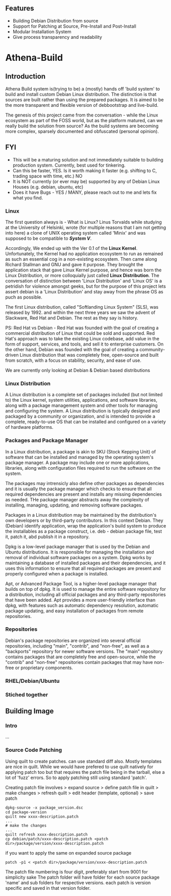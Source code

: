 ## Features
- Building Debian Distribution from source
- Support for Patching at Source, Pre-Install and Post-Install
- Modular Installation System
- Give process transparency and readability

# Athena-Build

## Introduction
Athena Build system is(trying to be) a (mostly) hands off 'build system' to build and install custom Debian Linux distribution. The distinction is that  sources are built rather than using the prepared packages. It is aimed to be the more transparent and flexible version of debbootstrap and live-build.

The genesis of this project came from the conversation - while the Linux ecosystem as part of the FOSS world, but as the platform matured, can we really build the solution from source? As the build systems are becoming more complex, sparsely documented and obfuscated (personal opinion).

## FYI
 - This will be a maturing solution and not immediately suitable to building production system. Currently, best used for tinkering.
 - Can this be faster, YES. Is it worth making it faster (e.g. shifting to C, trading space with time, etc.) NO
 - It is NOT currently (or ever may be) supported by any of Debian Linux Houses (e.g. debian, ubuntu, etc)
 - Does it have Bugs - YES / MANY, please reach out to me and lets fix what you find.

### Linux
The first question always is - What is Linux?  Linus Torvalds while studying at the University of Helsinki, wrote (for multiple reasons that I am not getting into here) a clone of UNIX operating system called 'Minix' and was supposed to be compatible to ***System V***. 

Accordingly, We ended up with the Ver 0.1 of the **Linux Kernel**. Unfortunately, the Kernel had no application ecosystem to run as remained as such an essential cog in a non-existing ecosystem. Then came along Richard Stallman and GNU and gave it purpose. They brought the application stack that gave Linux Kernel purpose, and hence was born the Linux Distribution, or more colloquially just called **Linux Distribution**. The conversation of distinction between 'Linux Distribution' and 'Linux OS' is a petridish for violence amongst geeks, but for the purpose of this project lets assert debian is a 'Linux Distribution' and stay away from the phrase OS as puch as possible.

The first Linux distribution, called "Softlanding Linux System" (SLS), was released by 1992. and within the next three years we saw the advent of Slackware, Red Hat and Debian. The rest as they say is history.

PS: Red Hat vs Debian - Red Hat was founded with the goal of creating a commercial distribution of Linux that could be sold and supported. Red Hat's approach was to take the existing Linux codebase, add value in the form of support, services, and tools, and sell it to enterprise customers. On the other hand, Debian was founded  with the goal of creating a community-driven Linux distribution that was completely free, open-source and built from scratch, with a focus on stability, security, and ease of use. 

We are currently only looking at Debian & Debian based distributions

### Linux Distribution
A Linux distribution is a complete set of packages included (but not limited to) the Linux kernel, system utilities, applications, and software libraries, along with a package management system and other tools for managing and configuring the system. A Linux distribution is typically designed and packaged by a community or organization, and is intended to provide a complete, ready-to-use OS that can be installed and configured on a variety of hardware platforms.

### Packages and Package Manager
In a Linux distribution, a package is akin to SKU (Stock Kepping Unit) of software that can be installed and managed by the operating system's package manager. A package may include one or more applications, libraries, along with configuration files required to run the software on the system. 

The packages may intrensicly also define other packages as dependencies and it is usually the package manager which checks to ensure that all required dependencies are present and installs any missing dependencies as needed. THe package manager abstracts away the complexity of installing, managing, updating, and removing software packages.

Packages in a Linux distribution may be maintained by the distribution's own developers or by third-party contributors. In this context Debian. They (Debian) identify application, wrap the application's build system to produce the installables as a package construct, i.e. deb - debian package file, test it, patch it, abd publish it in a repository.

Dpkg is a low-level package manager that is used by the Debian and Ubuntu distributions. It is responsible for managing the installation and removal of individual software packages on a system. Dpkg works by maintaining a database of installed packages and their dependencies, and it uses this information to ensure that all required packages are present and properly configured when a package is installed.

Apt, or Advanced Package Tool, is a higher-level package manager that builds on top of dpkg. It is used to manage the entire software repository for a distribution, including all official packages and any third-party repositories that have been added. Apt provides a more user-friendly interface than dpkg, with features such as automatic dependency resolution, automatic package updating, and easy installation of packages from remote repositories.

### Repositories

Debian's package repositories are organized into several official repositories, including "main", "contrib", and "non-free", as well as a "backports" repository for newer software versions. The "main" repository contains packages that are completely free and open-source, while the "contrib" and "non-free" repositories contain packages that may have non-free or proprietary components. 



### RHEL/Debian/Ubuntu

### Stiched together


## Building Image

### Intro

...

### Source Code Patching
Using quilt to create patches. can use standard diff also. Mostly templates are nice in quilt. While we would have prefered to use quilt natively for applying patch too but that requires the patch file being in the tarball, else a lot of 'fuzz' errors. So to apply patching still using standard 'patch'.

Creating patch file involves > expand source > define patch file in quilt > make changes > refresh quilt > edit header (template, optional) > save patch
```
dpkg-source -x package_version.dsc
cd package-version
quilt new xxxx-description.patch
...
# make the changes
...
quilt refresh xxxx-description.patch
cp debian/patch/xxxx-description.patch <patch dir>/package/version/xxxx-description.patch
```

if you want to apply the same on expanded source package
```
patch -p1 < <patch dir>/package/version/xxxx-description.patch
```

The patch file numbering is four digit, preferably start from 9001 for simplicity sake
The patch folder will have folder for each source package 'name' and sub folders for respective versions. each patch is version specific and saved in that version folder.

